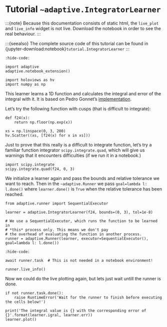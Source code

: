 # Tutorial `~adaptive.IntegratorLearner`

:::{note}
Because this documentation consists of static html, the `live_plot`
and `live_info` widget is not live. Download the notebook
in order to see the real behaviour.
:::

:::{seealso}
The complete source code of this tutorial can be found in
{jupyter-download:notebook}`tutorial.IntegratorLearner`
:::

```{jupyter-execute}
:hide-code:

import adaptive
adaptive.notebook_extension()

import holoviews as hv
import numpy as np
```

This learner learns a 1D function and calculates the integral and error
of the integral with it. It is based on Pedro Gonnet’s
[implementation](https://www.academia.edu/1976055/Adaptive_quadrature_re-revisited).

Let’s try the following function with cusps (that is difficult to
integrate):

```{jupyter-execute}
def f24(x):
    return np.floor(np.exp(x))

xs = np.linspace(0, 3, 200)
hv.Scatter((xs, [f24(x) for x in xs]))
```

Just to prove that this really is a difficult to integrate function,
let’s try a familiar function integrator `scipy.integrate.quad`, which
will give us warnings that it encounters difficulties (if we run it
in a notebook.)

```{jupyter-execute}
import scipy.integrate
scipy.integrate.quad(f24, 0, 3)
```

We initialize a learner again and pass the bounds and relative tolerance
we want to reach. Then in the `~adaptive.Runner` we pass
`goal=lambda l: l.done()` where `learner.done()` is `True` when
the relative tolerance has been reached.

```{jupyter-execute}
from adaptive.runner import SequentialExecutor

learner = adaptive.IntegratorLearner(f24, bounds=(0, 3), tol=1e-8)

# We use a SequentialExecutor, which runs the function to be learned in
# *this* process only. This means we don't pay
# the overhead of evaluating the function in another process.
runner = adaptive.Runner(learner, executor=SequentialExecutor(), goal=lambda l: l.done())
```

```{jupyter-execute}
:hide-code:

await runner.task  # This is not needed in a notebook environment!
```

```{jupyter-execute}
runner.live_info()
```

Now we could do the live plotting again, but lets just wait untill the
runner is done.

```{jupyter-execute}
if not runner.task.done():
    raise RuntimeError('Wait for the runner to finish before executing the cells below!')
```

```{jupyter-execute}
print('The integral value is {} with the corresponding error of {}'.format(learner.igral, learner.err))
learner.plot()
```
